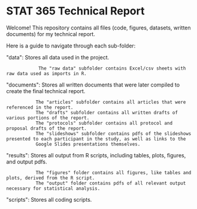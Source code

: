 # STAT 365 Technical Report 
Welcome! This repository contains all files (code, figures, datasets, written documents) for my technical report.


Here is a guide to navigate through each sub-folder:



  "data": Stores all data used in the project. 
  
                The "raw data" subfolder contains Excel/csv sheets with raw data used as imports in R. 
          
  "documents": Stores all written documents that were later compiled to create the final technical report. 

               The "articles" subfolder contains all articles that were referenced in the report. 
               The "drafts" subfolder contains all written drafts of various portions of the report.
               The "protocols" subfolder contains all protocol and proposal drafts of the report.
               The "slideshows" subfolder contains pdfs of the slideshows presented to each participant in the study, as well as links to the   
               Google Slides presentations themselves.

  "results": Stores all output from R scripts, including tables, plots, figures, and output pdfs.   
  
               The "figures" folder contains all figures, like tables and plots, derived from the R script.
               The "output" folder contains pdfs of all relevant output necessary for statistical analysis.

  "scripts": Stores all coding scripts. 




